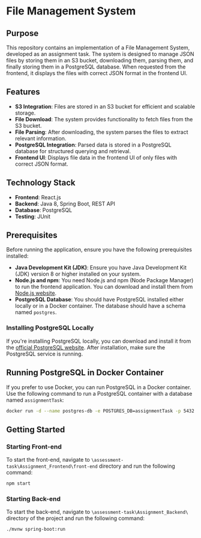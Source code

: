 # File Management System

## Purpose

This repository contains an implementation of a File Management System, developed as an assignment task. The system is designed to manage JSON files by storing them in an S3 bucket, downloading them, parsing them, and finally storing them in a PostgreSQL database. When requested from the frontend, it displays the files with correct JSON format in the frontend UI.

## Features

- **S3 Integration**: Files are stored in an S3 bucket for efficient and scalable storage.
- **File Download**: The system provides functionality to fetch files from the S3 bucket.
- **File Parsing**: After downloading, the system parses the files to extract relevant information.
- **PostgreSQL Integration**: Parsed data is stored in a PostgreSQL database for structured querying and retrieval.
- **Frontend UI**: Displays file data in the frontend UI of only files with correct JSON format.

## Technology Stack

- **Frontend**: React.js
- **Backend**: Java 8, Spring Boot, REST API
- **Database**: PostgreSQL
- **Testing**: JUnit

## Prerequisites

Before running the application, ensure you have the following prerequisites installed:

- **Java Development Kit (JDK)**: Ensure you have Java Development Kit (JDK) version 8 or higher installed on your system.
- **Node.js and npm**: You need Node.js and npm (Node Package Manager) to run the frontend application. You can download and install them from [Node.js website](https://nodejs.org/).
- **PostgreSQL Database**: You should have PostgreSQL installed either locally or in a Docker container. The database should have a schema named `postgres`.

### Installing PostgreSQL Locally

If you're installing PostgreSQL locally, you can download and install it from the [official PostgreSQL website](https://www.postgresql.org/). After installation, make sure the PostgreSQL service is running.

## Running PostgreSQL in Docker Container

If you prefer to use Docker, you can run PostgreSQL in a Docker container. Use the following command to run a PostgreSQL container with a database named `assignmentTask`:

```bash
docker run -d --name postgres-db -e POSTGRES_DB=assignmentTask -p 5432:5432 postgres
```

## Getting Started

### Starting Front-end

To start the front-end, navigate to `\assessment-task\Assignment_Frontend\front-end` directory and run the following command:

```bash
npm start
```

### Starting Back-end

To start the back-end, navigate to `\assessment-task\Assignment_Backend\` directory of the project and run the following command:

```bash
./mvnw spring-boot:run
```
